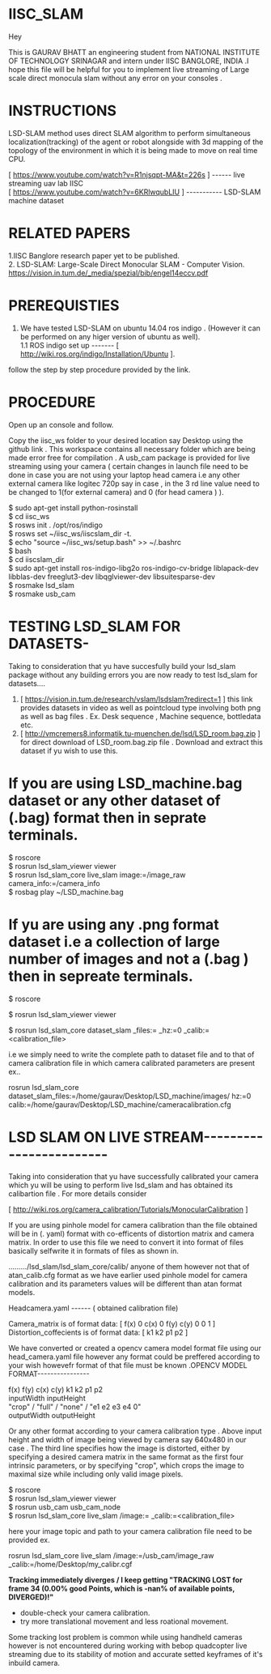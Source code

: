# IISC_SLAM

Hey

This is GAURAV BHATT an engineering student from NATIONAL INSTITUTE OF TECHNOLOGY SRINAGAR and intern under IISC BANGLORE, INDIA .I hope this file will be helpful for you to implement live streaming of Large scale direct monocula
slam without any error on your consoles .

# INSTRUCTIONS 

LSD-SLAM method uses direct SLAM algorithm to perform simultaneous localization(tracking) of
the agent or robot alongside with 3d mapping of the topology of the environment in which it is
being made to move on real time CPU.

[ https://www.youtube.com/watch?v=R1njsqpt-MA&t=226s ] ------ live streaming uav lab IISC  
[ https://www.youtube.com/watch?v=6KRlwqubLIU ] ----------- LSD-SLAM machine dataset  

 # RELATED PAPERS  

1.IISC Banglore research paper yet to be published.  
2. LSD-SLAM: Large-Scale Direct Monocular SLAM - Computer Vision.  
https://vision.in.tum.de/_media/spezial/bib/engel14eccv.pdf

 # PREREQUISTIES  

1. We have tested LSD-SLAM on ubuntu 14.04 ros indigo . (However it can be performed on any
higer version of ubuntu as well).    
1.1 ROS indigo set up ------- [ http://wiki.ros.org/indigo/Installation/Ubuntu ].  

follow the step by step procedure provided by the link.   

 # PROCEDURE

Open up an console and follow.
  
Copy the iisc_ws folder to your desired location say Desktop using the github link . This
workspace contains all necessary folder which are being made error free for compilation . A
usb_cam package is provided for live streaming using your camera ( certain changes in launch file
need to be done in case you are not using your laptop head camera i.e any other external camera like
logitec 720p say in case , in the 3 rd line value need to be changed to 1(for external camera) and 0
(for head camera ) ).

$ sudo apt-get install python-rosinstall  
$ cd iisc_ws  
$ rosws init . /opt/ros/indigo  
$ rosws set ~/iisc_ws/iiscslam_dir -t.  
$ echo "source ~/iisc_ws/setup.bash" >> ~/.bashrc   
$ bash  
$ cd iiscslam_dir  
$ sudo apt-get install ros-indigo-libg2o ros-indigo-cv-bridge liblapack-dev libblas-dev freeglut3-dev libqglviewer-dev libsuitesparse-dev    
$ rosmake lsd_slam   
$ rosmake usb_cam   

 # TESTING LSD_SLAM FOR DATASETS-

Taking to consideration that yu have succesfully build your lsd_slam package without any building
errors you are now ready to test lsd_slam for datasets....

1. [ https://vision.in.tum.de/research/vslam/lsdslam?redirect=1 ] this link provides datasets in
video as well as pointcloud type involving both png as well as bag files . Ex. Desk sequence ,
Machine sequence, bottledata etc.  
2. [ http://vmcremers8.informatik.tu-muenchen.de/lsd/LSD_room.bag.zip ] for direct download of
LSD_room.bag.zip file . Download and extract this dataset if yu wish to use this.  
  
# If you are using LSD_machine.bag dataset or any other dataset of (.bag) format then in seprate terminals.

$ roscore  
$ rosrun lsd_slam_viewer viewer  
$ rosrun lsd_slam_core live_slam image:=/image_raw camera_info:=/camera_info  
$ rosbag play ~/LSD_machine.bag  

# If yu are using any .png format dataset i.e a collection of large number of images and not a (.bag ) then in sepreate terminals.

$ roscore

$ rosrun lsd_slam_viewer viewer

$ rosrun lsd_slam_core dataset_slam _files:=<files> _hz:=0 _calib:=<calibration_file>  
  
i.e we simply need to write the complete path to dataset file and to that of camera calibration file in which camera calibrated parameters are present ex..   

rosrun lsd_slam_core dataset_slam_files:=/home/gaurav/Desktop/LSD_machine/images/ hz:=0 calib:=/home/gaurav/Desktop/LSD_machine/cameracalibration.cfg  

 # LSD SLAM ON LIVE STREAM------------------------
 
Taking into consideration that yu have successfully calibrated your camera which yu will be using
to perform live lsd_slam and has obtained its calibartion file . For more details consider

[ http://wiki.ros.org/camera_calibration/Tutorials/MonocularCalibration ]    
  
If you are using pinhole model for camera calibration than the file obtained will be in (. yaml)
format with co-efficents of distortion matrix and camera matrix. In order to use this file we need to
convert it into format of files basically selfwrite it in formats of files as shown in.  
  
........./lsd_slam/lsd_slam_core/calib/ anyone of them however not that of atan_calib.cfg format as
we have earlier used pinhole model for camera calibration and its parameters values will be
different than atan format models.  

Headcamera.yaml ------ ( obtained calibration file)  
  
Camera_matrix is of format                      data:     [ f(x) 0 c(x) 0 f(y) c(y) 0 0 1 ] 
Distortion_coffecients is of format             data:     [ k1 k2 p1 p2 ]
  
We have converted or created a opencv camera model format file using our head_camera.yaml file
however any format could be preffered according to your wish howevefr format of that file must be
known .OPENCV MODEL FORMAT----------------

f(x) f(y) c(x) c(y) k1 k2 p1 p2   
inputWidth inputHeight  
"crop" / "full" / "none" / "e1 e2 e3 e4 0"   
outputWidth outputHeight     
  
Or any other format according to your camera calibration type . Above input height and width of
image being viewed by camera say 640x480 in our case . The third line specifies how the image is
distorted, either by specifying a desired camera matrix in the same format as the first four intrinsic
parameters, or by specifying "crop", which crops the image to maximal size while including only
valid image pixels.  

$ roscore  
$ rosrun lsd_slam_viewer viewer  
$ rosrun usb_cam usb_cam_node  
$ rosrun lsd_slam_core live_slam /image:=<yourstreamtopic> _calib:=<calibration_file>  
 
here your image topic and path to your camera calibration file need to be provided ex.

rosrun lsd_slam_core live_slam /image:=/usb_cam/image_raw
_calib:=/home/Desktop/my_calibr.cgf

**Tracking immediately diverges / I keep getting "TRACKING LOST for frame 34 (0.00% good
Points, which is -nan% of available points, DIVERGED)!"**

- double-check your camera calibration.   
- try more translational movement and less roational movement.  

Some tracking lost problem is common while using handheld cameras however is not encountered
during working with bebop quadcopter live streaming due to its stability of motion and accurate
setted keyframes of it's inbuild camera.  
